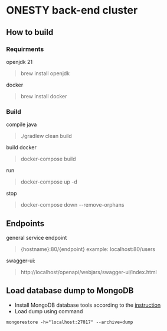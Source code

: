 # ONESTY back-end cluster

## How to build

### Requirments
openjdk 21
> brew install openjdk

docker
> brew install docker
### Build
compile java
> ./gradlew clean build

build docker
>docker-compose build

run
>docker-compose up -d

stop
>docker-compose down --remove-orphans

## Endpoints
general service endpoint
> {hostname}:80/{endpoint}
> example: localhost:80/users

swagger-ui:
>http://localhost/openapi/webjars/swagger-ui/index.html

## Load database dump to MongoDB

* Install MongoDB database tools according to the [instruction](https://www.mongodb.com/docs/database-tools/installation/installation-macos/)
* Load dump using command

```shell
mongorestore -h="localhost:27017" --archive=dump
```